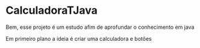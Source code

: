 # CalculadoraTJava


Bem, esse projeto é um estudo afim de aprofundar o conhecimento em java

Em primeiro plano a ideia é criar uma calculadora e botões

